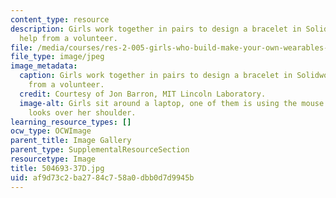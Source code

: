 ```yaml
---
content_type: resource
description: Girls work together in pairs to design a bracelet in Solidworks with
  help from a volunteer.
file: /media/courses/res-2-005-girls-who-build-make-your-own-wearables-workshop-spring-2015/af9d73c2ba2784c758a0dbb0d7d9945b_504693-37D.jpg
file_type: image/jpeg
image_metadata:
  caption: Girls work together in pairs to design a bracelet in Solidworks with help
    from a volunteer.
  credit: Courtesy of Jon Barron, MIT Lincoln Laboratory.
  image-alt: Girls sit around a laptop, one of them is using the mouse. A volunteer
    looks over her shoulder.
learning_resource_types: []
ocw_type: OCWImage
parent_title: Image Gallery
parent_type: SupplementalResourceSection
resourcetype: Image
title: 504693-37D.jpg
uid: af9d73c2-ba27-84c7-58a0-dbb0d7d9945b
---
```

